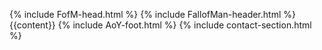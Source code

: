 {% include FofM-head.html %}
{% include FallofMan-header.html %}
{{content}}
{% include AoY-foot.html %}
{% include contact-section.html %}
<script type="text/javascript" src="../script/victor'sScripts/recentposts.js"></script>

